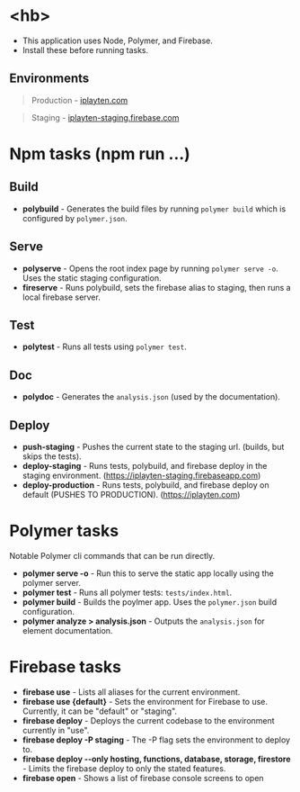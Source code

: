 # &lt;hb&gt;

 * This application uses Node, Polymer, and Firebase. 
 * Install these before running tasks.

## Environments
> Production - [iplayten.com](https://iplayten.com)

> Staging - [iplayten-staging.firebase.com](https://iplayten-staging.firebaseapp.com)



# Npm tasks (npm run ...)

## Build
* **polybuild** - Generates the build files by running `polymer build` which is configured by `polymer.json`.

## Serve
* **polyserve** - Opens the root index page by running `polymer serve -o`. Uses the static staging configuration.
* **fireserve** - Runs polybuild, sets the firebase alias to staging, then runs a local firebase server.

## Test
* **polytest** - Runs all tests using `polymer test`.

## Doc
* **polydoc** - Generates the `analysis.json` (used by the documentation).

## Deploy
* **push-staging** - Pushes the current state to the staging url. (builds, but skips the tests).
* **deploy-staging** - Runs tests, polybuild, and firebase deploy in the staging environment. (https://iplayten-staging.firebaseapp.com)
* **deploy-production** - Runs tests, polybuild, and firebase deploy on default (PUSHES TO PRODUCTION). (https://iplayten.com)

# Polymer tasks
Notable Polymer cli commands that can be run directly.
* **polymer serve -o** - Run this to serve the static app locally using the polymer server.
* **polymer test** - Runs all polymer tests: `tests/index.html`.
* **polymer build** - Builds the poylmer app. Uses the `polymer.json` build configuration.
* **polymer analyze > analysis.json** - Outputs the `analysis.json` for element documentation.

# Firebase tasks
* **firebase use** - Lists all aliases for the current environment.
* **firebase use {default}** - Sets the environment for Firebase to use. Currently, it can be "default" or "staging".
* **firebase deploy** - Deploys the current codebase to the environment currently in "use".
* **firebase deploy -P staging** - The -P flag sets the environment to deploy to.
* **firebase deploy --only hosting, functions, database, storage, firestore** - Limits the firebase deploy to only the stated features.
* **firebase open** - Shows a list of firebase console screens to open
